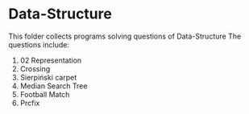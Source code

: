 # Data-Structure
This folder collects programs solving questions of Data-Structure
The questions include:
  1. 02 Representation
  2. Crossing
  3. Sierpiński carpet
  4. Median Search Tree
  5. Football Match
  6. Prcfix
